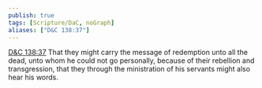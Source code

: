 ```yaml
---
publish: true
tags: [Scripture/DaC, noGraph]
aliases: ["D&C 138:37"]
---
```

[D&C 138:37](https://churchofjesuschrist.org/study/scriptures/dc-testament/dc/138?lang=eng&id=p37#p37) That they might carry the message of redemption unto all the dead, unto whom he could not go personally, because of their rebellion and transgression, that they through the ministration of his servants might also hear his words.
